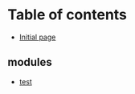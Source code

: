 # Table of contents

* [Initial page](README.md)

## modules <a id="module"></a>

* [test](module/test.md)

